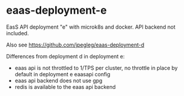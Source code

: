 # eaas-deployment-e
EasS API deployment "e" with microk8s and docker. API backend not included. 

Also see https://github.com/jpegleg/eaas-deployment-d

Differences from deployment d in deployment e:

- eaas api is not throttled to 1/TPS per cluster, no throttle in place by default in deployment e eaasapi config
- eaas api backend does not use gpg
- redis is available to the eaas api backend

